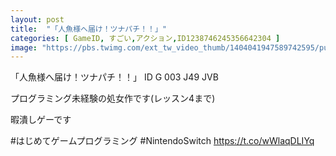 ```yaml
---
layout: post
title:  "「人魚様へ届け！ツナパチ！！」"
categories: [ GameID, すごい,アクション,ID1238746245356642304 ]
image: "https://pbs.twimg.com/ext_tw_video_thumb/1404041947589742595/pu/img/efgNhoWsVTBiImAo.jpg"
---
```

「人魚様へ届け！ツナパチ！！」
ID  G 003 J49 JVB 

プログラミング未経験の処女作です(レッスン4まで)

暇潰しゲーです　

 #はじめてゲームプログラミング #NintendoSwitch https://t.co/wWlaqDLIYq
